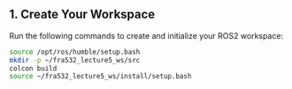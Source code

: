 ## 1. Create Your Workspace

Run the following commands to create and initialize your ROS2 workspace:

``` bash
source /opt/ros/humble/setup.bash
mkdir -p ~/fra532_lecture5_ws/src
colcon build
source ~/fra532_lecture5_ws/install/setup.bash
```
